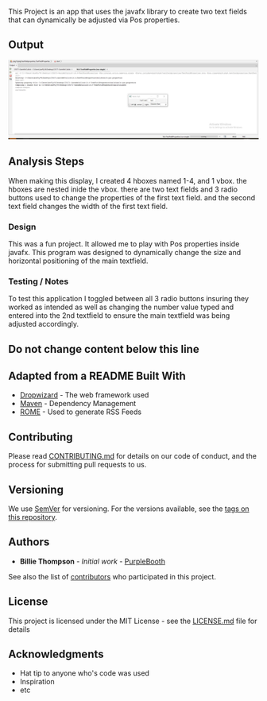 This Project is an app that uses the javafx library to create two text fields that can dynamically be adjusted via Pos properties.

## Output

![Sample Output](README.JPG)

## Analysis Steps

When making this display, I created 4 hboxes named 1-4, and 1 vbox. the hboxes are nested inide the vbox. there are two text fields and 3 radio buttons used to change the properties of the first text field. and the second text field changes the width of the first text field.

### Design

This was a fun project. It allowed me to play with Pos properties inside javafx. This program was designed to dynamically change the size and horizontal positioning of the main textfield.

### Testing / Notes

To test this application I toggled between all 3 radio buttons insuring they worked as intended as well as changing the number value typed and entered into the 2nd textfield to ensure the main textfield was being adjusted accordingly.

## Do not change content below this line
## Adapted from a README Built With

* [Dropwizard](http://www.dropwizard.io/1.0.2/docs/) - The web framework used
* [Maven](https://maven.apache.org/) - Dependency Management
* [ROME](https://rometools.github.io/rome/) - Used to generate RSS Feeds

## Contributing

Please read [CONTRIBUTING.md](https://gist.github.com/PurpleBooth/b24679402957c63ec426) for details on our code of conduct, and the process for submitting pull requests to us.

## Versioning

We use [SemVer](http://semver.org/) for versioning. For the versions available, see the [tags on this repository](https://github.com/your/project/tags). 

## Authors

* **Billie Thompson** - *Initial work* - [PurpleBooth](https://github.com/PurpleBooth)

See also the list of [contributors](https://github.com/your/project/contributors) who participated in this project.

## License

This project is licensed under the MIT License - see the [LICENSE.md](LICENSE.md) file for details

## Acknowledgments

* Hat tip to anyone who's code was used
* Inspiration
* etc
